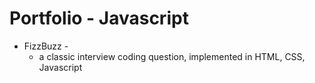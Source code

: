 # Portfolio - Javascript

* FizzBuzz - 
	* a classic interview coding question, implemented in HTML, CSS, Javascript
